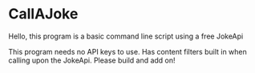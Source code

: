 # CallAJoke
Hello, this program is a basic command line script using a free JokeApi


This program needs no API keys to use.
Has content filters built in when calling upon the JokeApi. 
Please build and add on!
